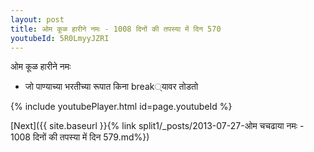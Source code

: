 ```yaml
---
layout: post
title: ओम कूळ हारीने नमः - 1008 दिनों की तपस्या में दिन 570
youtubeId: 5R0LmyyJZRI
---
```

 
 
 ओम कूळ हारीने नमः  
 
 -  जो पाण्याच्या भरतीच्या रूपात किना break्यावर तोडतो 
 
  
 
  
 
 
 
 
 
 


{% include youtubePlayer.html id=page.youtubeId %}
 
[Next]({{ site.baseurl }}{% link  split1/_posts/2013-07-27-ओम चचढाया नमः - 1008 दिनों की तपस्या में दिन 579.md%})
 
